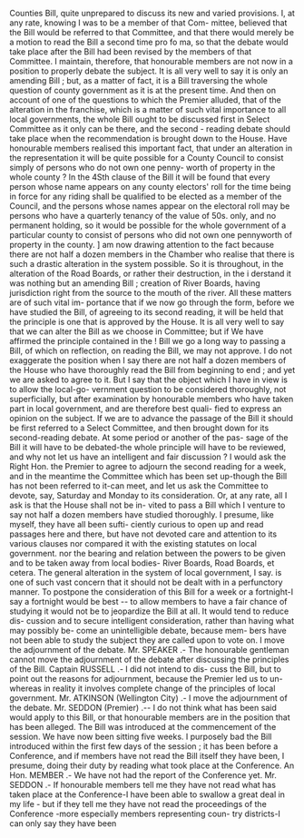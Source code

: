 Counties Bill, quite unprepared to discuss its new and varied provisions. I, at any rate, knowing I was to be a member of that Com- mittee, believed that the Bill would be referred to that Committee, and that there would merely be a motion to read the Bill a second time pro fo ma, so that the debate would take place after the Bill had been revised by the members of that Committee. I maintain, therefore, that honourable members are not now in a position to properly debate the subject. It is all very well to say it is only an amending Bill ; but, as a matter of fact, it is a Bill traversing the whole question of county government as it is at the present time. And then on account of one of the questions to which the Premier alluded, that of the alteration in the franchise, which is a matter of such vital importance to all local governments, the whole Bill ought to be discussed first in Select Committee as it only can be there, and the second - reading debate should take place when the recommendation is brought down to the House. Have honourable members realised this important fact, that under an alteration in the representation it will be quite possible for a County Council to consist simply of persons who do not own one penny- worth of property in the whole county ? In the 4Sth clause of the Bill it will be found that every person whose name appears on any county electors' roll for the time being in force for any riding shall be qualified to be elected as a member of the Council, and the persons whose names appear on the electoral roll may be persons who have a quarterly tenancy of the value of 50s. only, and no permanent holding, so it would be possible for the whole government of a particular county to consist of persons who did not own one pennyworth of property in the county. ] am now drawing attention to the fact because there are not half a dozen members in the Chamber who realise that there is such a drastic alteration in the system possible. So it is throughout, in the alteration of the Road Boards, or rather their destruction, in the i derstand it was nothing but an amending Bill ; creation of River Boards, having jurisdiction right from the source to the mouth of the river. All these matters are of such vital im- portance that if we now go through the form, before we have studied the Bill, of agreeing to its second reading, it will be held that the principle is one that is approved by the House. It is all very well to say that we can alter the Bill as we choose in Committee; but if We have affirmed the principle contained in the ! Bill we go a long way to passing a Bill, of which on reflection, on reading the Bill, we may not approve. I do not exaggerate the position when I say there are not half a dozen members of the House who have thoroughly read the Bill from beginning to end ; and yet we are asked to agree to it. But I say that the object which I have in view is to allow the local-go- vernment question to be considered thoroughly, not superficially, but after examination by honourable members who have taken part in local government, and are therefore best quali- fied to express an opinion on the subject. If we are to advance the passage of the Bill it should be first referred to a Select Committee, and then brought down for its second-reading debate. At some period or another of the pas- sage of the Bill it will have to be debated-the whole principle will have to be reviewed, and why not let us have an intelligent and fair discussion ? I would ask the Right Hon. the Premier to agree to adjourn the second reading for a week, and in the meantime the Committee which has been set up-though the Bill has not been referred to it-can meet, and let us ask the Committee to devote, say, Saturday and Monday to its consideration. Or, at any rate, all I ask is that the House shall not be in- vited to pass a Bill which I venture to say not half a dozen members have studied thoroughly. I presume, like myself, they have all been sufti- ciently curious to open up and read passages here and there, but have not devoted care and attention to its various clauses nor compared it with the existing statutes on local government. nor the bearing and relation between the powers to be given and to be taken away from local bodies- River Boards, Road Boards, et cetera. The general alteration in the system of local government, I say. is one of such vast concern that it should not be dealt with in a perfunctory manner. To postpone the consideration of this Bill for a week or a fortnight-I say a fortnight would be best -- to allow members to have a fair chance of studying it would not be to jeopardize the Bill at all. It would tend to reduce dis- cussion and to secure intelligent consideration, rather than having what may possibly be- come an unintelligible debate, because mem- bers have not been able to study the subject they are called upon to vote on. I move the adjournment of the debate. Mr. SPEAKER .- The honourable gentleman cannot move the adjournment of the debate after discussing the principles of the Bill. Captain RUSSELL .- I did not intend to dis- cuss the Bill, but to point out the reasons for adjournment, because the Premier led us to un- whereas in reality it involves complete change of the principles of local government. Mr. ATKINSON (Wellington City) .- I move the adjournment of the debate. Mr. SEDDON (Premier) .-- I do not think what has been said would apply to this Bill, or that honourable members are in the position that has been alleged. The Bill was introduced at the commencement of the session. We have now been sitting five weeks. I purposely bad the Bill introduced within the first few days of the session ; it has been before a Conference, and if members have not read the Bill itself they have been, I presume, doing their duty by reading what took place at the Conference. An Hon. MEMBER .- We have not had the report of the Conference yet. Mr. SEDDON .- If honourable members tell me they have not read what has taken place at the Conference-I have been able to swallow a great deal in my life - but if they tell me they have not read the proceedings of the Conference -more especially members representing coun- try districts-I can only say they have been 